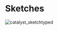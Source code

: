 # Sketches

![catalyst_sketchtyped](https://github.com/MikeD76/ux-catalyst/assets/157555015/c36beda5-b366-490a-a7a0-673b1ba7aaa7)
